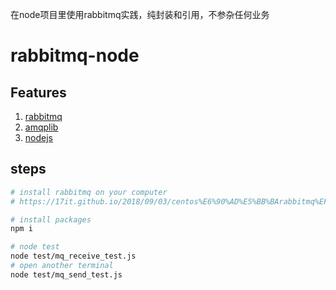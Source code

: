 在node项目里使用rabbitmq实践，纯封装和引用，不参杂任何业务

# rabbitmq-node


## Features

1. [rabbitmq](http://www.rabbitmq.com/tutorials/tutorial-one-javascript.html)
2. [amqplib](http://www.squaremobius.net/amqp.node/)
3. [nodejs](https://nodejs.org/)

## steps

``` bash
# install rabbitmq on your computer
# https://17it.github.io/2018/09/03/centos%E6%90%AD%E5%BB%BArabbitmq%EF%BC%88%E4%B8%80%EF%BC%89/

```
``` bash
# install packages
npm i
```
``` bash
# node test
node test/mq_receive_test.js
# open another terminal
node test/mq_send_test.js
```


